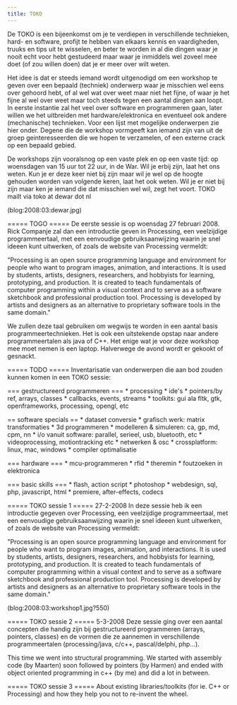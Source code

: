 ```yaml
---
title: TOKO
---
```

De TOKO is een bijeenkomst om je te verdiepen in verschillende technieken, hard- en software, profijt te hebben van elkaars kennis en vaardigheden, truuks en tips uit te wisselen, en beter te worden in al die dingen waar je nooit echt voor hebt gestudeerd maar waar je inmiddels wel zoveel mee doet (of zou willen doen) dat je er meer over wilt weten.

Het idee is dat er steeds iemand wordt uitgenodigd om een workshop te geven over een bepaald (techniek) onderwerp waar je misschien wel eens over gehoord hebt, of al wel wat over weet maar niet het fijne, of waar je het fijne al wel over weet maar toch steeds tegen een aantal dingen aan loopt. In eerste instantie zal het veel over software en programmeren gaan, later willen we het uitbreiden met hardware/elektronica en eventueel ook andere (mechanische) technieken. Voor een lijst met mogelijke onderwerpen zie hier onder. Degene die de workshop vormgeeft kan iemand zijn van uit de groep geinteresseerden die we hopen te verzamelen, of een externe crack op een bepaald gebied.

De workshops zijn vooralsnog op een vaste plek en op een vaste tijd: op woensdagen van 15 uur tot 22 uur, in de War. Wil je erbij zijn, laat het ons weten. Kun je er deze keer niet bij zijn maar wil je wel op de hoogte gehouden worden van volgende keren, laat het ook weten. Wil je er niet bij zijn maar ken je iemand die dat misschien wel wil, zegt het voort. TOKO mailt via toko at dewar dot nl
 
(blog:2008:03:dewar.jpg)

===== TOGO =====
De eerste sessie is op woensdag 27 februari 2008. Rick Companje zal dan een introductie geven in Processing, een veelzijdige programmeertaal, met een eenvoudige gebruiksaanwijzing waarin je snel ideeen kunt uitwerken, of zoals de website van Processing vermeldt:

"Processing is an open source programming language and environment for people who want to program images, animation, and interactions. It is used by students, artists, designers, researchers, and hobbyists for learning, prototyping, and production. It is created to teach fundamentals of computer programming within a visual context and to serve as a software sketchbook and professional production tool. Processing is developed by artists and designers as an alternative to proprietary software tools in the same domain."

We zullen deze taal gebruiken om wegwijs te worden in een aantal basis programmeertechnieken. Het is ook een uitstekende opstap naar andere programmeertalen als java of C++. Het enige wat je voor deze workshop mee moet nemen is een laptop. Halverwege de avond wordt er gekookt of gesnackt.


===== TODO =====
Inventarisatie van onderwerpen die aan bod zouden kunnen komen in een TOKO sessie:

=== gestructureerd programmeren ===
    * processing
    * ide's
    * pointers/by ref, arrays, classes
    * callbacks, events, streams
    * toolkits: gui ala fltk, gtk, openframeworks, processing, opengl, etc 

== software specials ==
    * dataset conversie
    * grafisch werk: matrix transformaties
    * 3d programmeren
    * modelleren & simuleren: ca, gp, md, cpm, nn
    * i/o vanuit software: parallel, serieel, usb, bluetooth, etc
    * videoprocessing, motiontracking etc
    * netwerken & osc
    * crossplatform: linux, mac, windows
    * compiler optimalisatie 

=== hardware ===
    * mcu-programmeren
    * rfid
    * theremin
    * foutzoeken in elektronica 

=== basic skills ===
    * flash, action script
    * photoshop
    * webdesign, sql, php, javascript, html
    * premiere, after-effects, codecs 



 ===== TOKO sessie 1 =====
27-2-2008
In deze sessie heb ik een introductie gegeven over Processing, een veelzijdige programmeertaal, met een eenvoudige gebruiksaanwijzing waarin je snel ideeen kunt uitwerken, of zoals de website van Processing vermeldt:

"Processing is an open source programming language and environment for people who want to program images, animation, and interactions. It is used by students, artists, designers, researchers, and hobbyists for learning, prototyping, and production. It is created to teach fundamentals of computer programming within a visual context and to serve as a software sketchbook and professional production tool. Processing is developed by artists and designers as an alternative to proprietary software tools in the same domain."

(blog:2008:03:workshop1.jpg?550)



===== TOKO sessie 2 =====
5-3-2008
Deze sessie ging over een aantal concepten die handig zijn bij gestructureerd programmeren (arrays, pointers, classes) en de vormen die ze aannemen in verschillende programmeertalen (processing/java, c/c++, pascal/delphi, php...).

This time we went into structural programming. We started with assembly code (by Maarten) soon followed by pointers (by Harmen) and ended with object oriented programming in c++ (by me) and did a lot in between.

===== TOKO sessie 3 =====
About existing libraries/toolkits (for ie. C++ or Processing) and how they help you not to re-invent the wheel.
